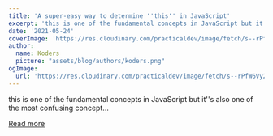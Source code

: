 ```yaml
---
title: 'A super-easy way to determine ''this'' in JavaScript'
excerpt: 'this is one of the fundamental concepts in JavaScript but it''s also one of the most confusing concept...'
date: '2021-05-24'
coverImage: 'https://res.cloudinary.com/practicaldev/image/fetch/s--rPfW6Vy2--/c_imagga_scale,f_auto,fl_progressive,h_420,q_auto,w_1000/https://dev-to-uploads.s3.amazonaws.com/uploads/articles/hp5lqmmxuq88jayy62xn.png'
author:
  name: Koders
  picture: "assets/blog/authors/koders.png"
ogImage:
  url: 'https://res.cloudinary.com/practicaldev/image/fetch/s--rPfW6Vy2--/c_imagga_scale,f_auto,fl_progressive,h_420,q_auto,w_1000/https://dev-to-uploads.s3.amazonaws.com/uploads/articles/hp5lqmmxuq88jayy62xn.png'
---
```


this is one of the fundamental concepts in JavaScript but it''s also one of the most confusing concept...

[Read more](https://dev.to/kelvin0712/a-super-easy-way-to-determine-this-in-javascript-ob5)
